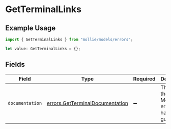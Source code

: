 # GetTerminalLinks

## Example Usage

```typescript
import { GetTerminalLinks } from "mollie/models/errors";

let value: GetTerminalLinks = {};
```

## Fields

| Field                                                                              | Type                                                                               | Required                                                                           | Description                                                                        |
| ---------------------------------------------------------------------------------- | ---------------------------------------------------------------------------------- | ---------------------------------------------------------------------------------- | ---------------------------------------------------------------------------------- |
| `documentation`                                                                    | [errors.GetTerminalDocumentation](../../models/errors/getterminaldocumentation.md) | :heavy_minus_sign:                                                                 | The URL to the generic Mollie API error handling guide.                            |